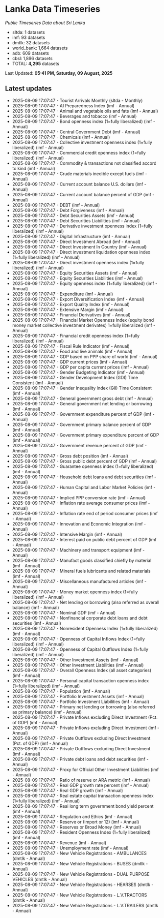 # Lanka Data Timeseries
*Public Timeseries Data about Sri Lanka*

* sltda: 1 datasets
* imf: 93 datasets
* dmtlk: 32 datasets
* world_bank: 1,664 datasets
* adb: 609 datasets
* cbsl: 1,896 datasets
* TOTAL: **4,295** datasets

Last Updated: **05:41 PM, Saturday, 09 August, 2025**

## Latest updates

* 2025-08-09 17:07:47 - Tourist Arrivals Monthly (sltda - Monthly)
* 2025-08-09 17:07:47 - AI Preparedness Index (imf - Annual)
* 2025-08-09 17:07:47 - Animal and vegetable oils and fats (imf - Annual)
* 2025-08-09 17:07:47 - Beverages and tobacco (imf - Annual)
* 2025-08-09 17:07:47 - Bond openness index (1=fully liberalized) (imf - Annual)
* 2025-08-09 17:07:47 - Central Government Debt (imf - Annual)
* 2025-08-09 17:07:47 - Chemicals (imf - Annual)
* 2025-08-09 17:07:47 - Collective investment openness index (1=fully liberalized) (imf - Annual)
* 2025-08-09 17:07:47 - Commercial credit openness index (1=fully liberalized) (imf - Annual)
* 2025-08-09 17:07:47 - Commodity & transactions not classified accord to kind (imf - Annual)
* 2025-08-09 17:07:47 - Crude materials inedible except fuels (imf - Annual)
* 2025-08-09 17:07:47 - Current account balance U.S. dollars (imf - Annual)
* 2025-08-09 17:07:47 - Current account balance percent of GDP (imf - Annual)
* 2025-08-09 17:07:47 - DEBT (imf - Annual)
* 2025-08-09 17:07:47 - Debt Forgiveness (imf - Annual)
* 2025-08-09 17:07:47 - Debt Securities Assets (imf - Annual)
* 2025-08-09 17:07:47 - Debt Securities Liabilities (imf - Annual)
* 2025-08-09 17:07:47 - Derivative investment openness index (1=fully liberalized) (imf - Annual)
* 2025-08-09 17:07:47 - Digital Infrastructure (imf - Annual)
* 2025-08-09 17:07:47 - Direct Investment Abroad (imf - Annual)
* 2025-08-09 17:07:47 - Direct Investment In Country (imf - Annual)
* 2025-08-09 17:07:47 - Direct investment liquidation openness index (1=fully liberalized) (imf - Annual)
* 2025-08-09 17:07:47 - Direct investment openness index (1=fully liberalized) (imf - Annual)
* 2025-08-09 17:07:47 - Equity Securities Assets (imf - Annual)
* 2025-08-09 17:07:47 - Equity Securities Liabilities (imf - Annual)
* 2025-08-09 17:07:47 - Equity openness index (1=fully liberalized) (imf - Annual)
* 2025-08-09 17:07:47 - Expenditure (imf - Annual)
* 2025-08-09 17:07:47 - Export Diversification Index (imf - Annual)
* 2025-08-09 17:07:47 - Export Quality Index (imf - Annual)
* 2025-08-09 17:07:47 - Extensive Margin (imf - Annual)
* 2025-08-09 17:07:47 - Financial Derivatives (imf - Annual)
* 2025-08-09 17:07:47 - Financial Market Openness Index (equity bond money market collective investment derivates) 1=fully liberalized (imf - Annual)
* 2025-08-09 17:07:47 - Financial credit openness index (1=fully liberalized) (imf - Annual)
* 2025-08-09 17:07:47 - Fiscal Rule Indicator (imf - Annual)
* 2025-08-09 17:07:47 - Food and live animals (imf - Annual)
* 2025-08-09 17:07:47 - GDP based on PPP share of world (imf - Annual)
* 2025-08-09 17:07:47 - GDP current prices (imf - Annual)
* 2025-08-09 17:07:47 - GDP per capita current prices (imf - Annual)
* 2025-08-09 17:07:47 - Gender Budgeting Indicator (imf - Annual)
* 2025-08-09 17:07:47 - Gender Development Index (GDI) Time Consistent (imf - Annual)
* 2025-08-09 17:07:47 - Gender Inequality Index (GII) Time Consistent (imf - Annual)
* 2025-08-09 17:07:47 - General government gross debt (imf - Annual)
* 2025-08-09 17:07:47 - General government net lending or borrowing (imf - Annual)
* 2025-08-09 17:07:47 - Government expenditure percent of GDP (imf - Annual)
* 2025-08-09 17:07:47 - Government primary balance percent of GDP (imf - Annual)
* 2025-08-09 17:07:47 - Government primary expenditure percent of GDP (imf - Annual)
* 2025-08-09 17:07:47 - Government revenue percent of GDP (imf - Annual)
* 2025-08-09 17:07:47 - Gross debt position (imf - Annual)
* 2025-08-09 17:07:47 - Gross public debt percent of GDP (imf - Annual)
* 2025-08-09 17:07:47 - Guarantee openness index (1=fully liberalized) (imf - Annual)
* 2025-08-09 17:07:47 - Household debt loans and debt securities (imf - Annual)
* 2025-08-09 17:07:47 - Human Capital and Labor Market Policies (imf - Annual)
* 2025-08-09 17:07:47 - Implied PPP conversion rate (imf - Annual)
* 2025-08-09 17:07:47 - Inflation rate average consumer prices (imf - Annual)
* 2025-08-09 17:07:47 - Inflation rate end of period consumer prices (imf - Annual)
* 2025-08-09 17:07:47 - Innovation and Economic Integration (imf - Annual)
* 2025-08-09 17:07:47 - Intensive Margin (imf - Annual)
* 2025-08-09 17:07:47 - Interest paid on public debt percent of GDP (imf - Annual)
* 2025-08-09 17:07:47 - Machinery and transport equipment (imf - Annual)
* 2025-08-09 17:07:47 - Manufact goods classified chiefly by material (imf - Annual)
* 2025-08-09 17:07:47 - Mineral fuels lubricants and related materials (imf - Annual)
* 2025-08-09 17:07:47 - Miscellaneous manufactured articles (imf - Annual)
* 2025-08-09 17:07:47 - Money market openness index (1=fully liberalized) (imf - Annual)
* 2025-08-09 17:07:47 - Net lending or borrowing (also referred as overall balance) (imf - Annual)
* 2025-08-09 17:07:47 - Nominal GDP (imf - Annual)
* 2025-08-09 17:07:47 - Nonfinancial corporate debt loans and debt securities (imf - Annual)
* 2025-08-09 17:07:47 - Nonresident Openness Index (1=fully liberalized) (imf - Annual)
* 2025-08-09 17:07:47 - Openness of Capital Inflows Index (1=fully liberalized) (imf - Annual)
* 2025-08-09 17:07:47 - Openness of Capital Outflows Index (1=fully liberalized) (imf - Annual)
* 2025-08-09 17:07:47 - Other Investment Assets (imf - Annual)
* 2025-08-09 17:07:47 - Other Investment Liabilities (imf - Annual)
* 2025-08-09 17:07:47 - Overall Openness Index (all asset categories) (imf - Annual)
* 2025-08-09 17:07:47 - Personal capital transaction openness index (1=fully liberalized) (imf - Annual)
* 2025-08-09 17:07:47 - Population (imf - Annual)
* 2025-08-09 17:07:47 - Portfolio Investment Assets (imf - Annual)
* 2025-08-09 17:07:47 - Portfolio Investment Liabilities (imf - Annual)
* 2025-08-09 17:07:47 - Primary net lending or borrowing (also referred as primary balance) (imf - Annual)
* 2025-08-09 17:07:47 - Private Inflows excluding Direct Investment (Pct. of GDP) (imf - Annual)
* 2025-08-09 17:07:47 - Private Inflows excluding Direct Investment (imf - Annual)
* 2025-08-09 17:07:47 - Private Outflows excluding Direct Investment (Pct. of GDP) (imf - Annual)
* 2025-08-09 17:07:47 - Private Outflows excluding Direct Investment (imf - Annual)
* 2025-08-09 17:07:47 - Private debt loans and debt securities (imf - Annual)
* 2025-08-09 17:07:47 - Proxy for Official Other Investment Liabilities (imf - Annual)
* 2025-08-09 17:07:47 - Ratio of reserve or ARA metric (imf - Annual)
* 2025-08-09 17:07:47 - Real GDP growth rate percent (imf - Annual)
* 2025-08-09 17:07:47 - Real GDP growth (imf - Annual)
* 2025-08-09 17:07:47 - Real estate capital transaction openness index (1=fully liberalized) (imf - Annual)
* 2025-08-09 17:07:47 - Real long term government bond yield percent (imf - Annual)
* 2025-08-09 17:07:47 - Regulation and Ethics (imf - Annual)
* 2025-08-09 17:07:47 - Reserve or (Import or 12) (imf - Annual)
* 2025-08-09 17:07:47 - Reserves or Broad Money (imf - Annual)
* 2025-08-09 17:07:47 - Resident Openness Index (1=fully liberalized) (imf - Annual)
* 2025-08-09 17:07:47 - Revenue (imf - Annual)
* 2025-08-09 17:07:47 - Unemployment rate (imf - Annual)
* 2025-08-09 17:07:47 - New Vehicle Registrations - AMBULANCES (dmtlk - Annual)
* 2025-08-09 17:07:47 - New Vehicle Registrations - BUSES (dmtlk - Annual)
* 2025-08-09 17:07:47 - New Vehicle Registrations - DUAL PURPOSE VEHICLES (dmtlk - Annual)
* 2025-08-09 17:07:47 - New Vehicle Registrations - HEARSES (dmtlk - Annual)
* 2025-08-09 17:07:47 - New Vehicle Registrations - L.V.TRACTORS (dmtlk - Annual)
* 2025-08-09 17:07:47 - New Vehicle Registrations - L.V.TRAILERS (dmtlk - Annual)